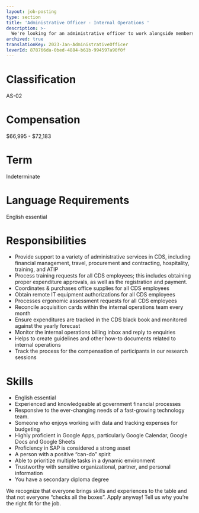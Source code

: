 ```yaml
---
layout: job-posting
type: section
title: 'Administrative Officer - Internal Operations '
description: >-
  We're looking for an administrative officer to work alongside members of our internal operations team.
archived: true
translationKey: 2023-Jan-AdministrativeOfficer
leverId: 878766da-0bed-4884-b61b-994597a90f0f
---
```

# Classification
AS-02

# Compensation
$66,995 - $72,183

# Term
Indeterminate

# Language Requirements
English essential

# Responsibilities
- Provide support to a variety of administrative services in CDS, including financial management, travel, procurement and contracting, hospitality, training, and ATIP
- Process training requests for all CDS employees; this includes obtaining proper expenditure approvals, as well as the registration and payment. 
- Coordinates & purchases office supplies for all CDS employees
- Obtain remote IT equipment authorizations for all CDS employees
- Processes ergonomic assessment requests for all CDS employees
- Reconcile acquisition cards within the internal operations team every month
- Ensure expenditures are tracked in the CDS black book and monitored against the yearly forecast 
- Monitor the internal operations billing inbox and reply to enquiries
- Helps to create guidelines and other how-to documents related to internal operations
- Track the process for the compensation of participants in our research sessions

# Skills
- English essential 
- Experienced and knowledgeable at government financial processes
- Responsive to the ever-changing needs of a fast-growing technology team.
- Someone who enjoys working with data and tracking expenses for budgeting 
- Highly proficient in Google Apps, particularly Google Calendar, Google Docs and Google Sheets
- Proficiency in SAP is considered a strong asset
- A person with a positive “can-do” spirit
- Able to prioritize multiple tasks in a dynamic environment
- Trustworthy with sensitive organizational, partner, and personal information
- You have a secondary diploma degree

We recognize that everyone brings skills and experiences to the table and that not everyone “checks all the boxes”. Apply anyway! Tell us why you’re the right fit for the job.